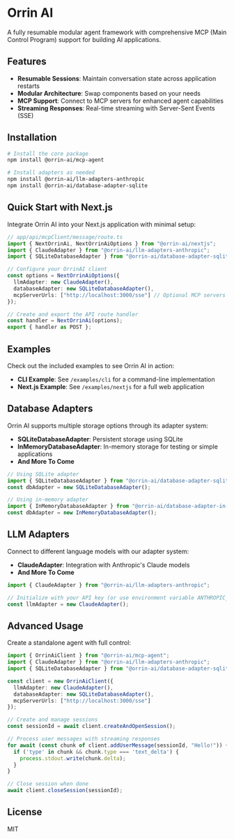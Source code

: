 # Orrin AI

A fully resumable modular agent framework with comprehensive MCP (Main Control Program) support for building AI applications.

## Features

- **Resumable Sessions**: Maintain conversation state across application restarts
- **Modular Architecture**: Swap components based on your needs
- **MCP Support**: Connect to MCP servers for enhanced agent capabilities
- **Streaming Responses**: Real-time streaming with Server-Sent Events (SSE)

## Installation

```bash
# Install the core package
npm install @orrin-ai/mcp-agent

# Install adapters as needed
npm install @orrin-ai/llm-adapters-anthropic
npm install @orrin-ai/database-adapter-sqlite
```

## Quick Start with Next.js

Integrate Orrin AI into your Next.js application with minimal setup:

```typescript
// app/api/mcpClient/message/route.ts
import { NextOrrinAi, NextOrrinAiOptions } from "@orrin-ai/nextjs";
import { ClaudeAdapter } from "@orrin-ai/llm-adapters-anthropic";
import { SQLiteDatabaseAdapter } from "@orrin-ai/database-adapter-sqlite";

// Configure your OrrinAI client
const options = NextOrrinAiOptions({
  llmAdapter: new ClaudeAdapter(),
  databaseAdapter: new SQLiteDatabaseAdapter(),
  mcpServerUrls: ["http://localhost:3000/sse"] // Optional MCP servers
});

// Create and export the API route handler
const handler = NextOrrinAi(options);
export { handler as POST };
```

## Examples

Check out the included examples to see Orrin AI in action:

- **CLI Example**: See `/examples/cli` for a command-line implementation
- **Next.js Example**: See `/examples/nextjs` for a full web application

## Database Adapters

Orrin AI supports multiple storage options through its adapter system:

- **SQLiteDatabaseAdapter**: Persistent storage using SQLite
- **InMemoryDatabaseAdapter**: In-memory storage for testing or simple applications
- **And More To Come**

```typescript
// Using SQLite adapter
import { SQLiteDatabaseAdapter } from "@orrin-ai/database-adapter-sqlite";
const dbAdapter = new SQLiteDatabaseAdapter();

// Using in-memory adapter
import { InMemoryDatabaseAdapter } from "@orrin-ai/database-adapter-in-memory";
const dbAdapter = new InMemoryDatabaseAdapter();
```

## LLM Adapters

Connect to different language models with our adapter system:

- **ClaudeAdapter**: Integration with Anthropic's Claude models
- **And More To Come**

```typescript
import { ClaudeAdapter } from "@orrin-ai/llm-adapters-anthropic";

// Initialize with your API key (or use environment variable ANTHROPIC_API_KEY)
const llmAdapter = new ClaudeAdapter();
```

## Advanced Usage

Create a standalone agent with full control:

```typescript
import { OrrinAiClient } from "@orrin-ai/mcp-agent";
import { ClaudeAdapter } from "@orrin-ai/llm-adapters-anthropic";
import { SQLiteDatabaseAdapter } from "@orrin-ai/database-adapter-sqlite";

const client = new OrrinAiClient({
  llmAdapter: new ClaudeAdapter(),
  databaseAdapter: new SQLiteDatabaseAdapter(),
  mcpServerUrls: ["http://localhost:3000/sse"]
});

// Create and manage sessions
const sessionId = await client.createAndOpenSession();

// Process user messages with streaming responses
for await (const chunk of client.addUserMessage(sessionId, "Hello!")) {
  if ('type' in chunk && chunk.type === 'text_delta') {
    process.stdout.write(chunk.delta);
  }
}

// Close session when done
await client.closeSession(sessionId);
```

## License

MIT 